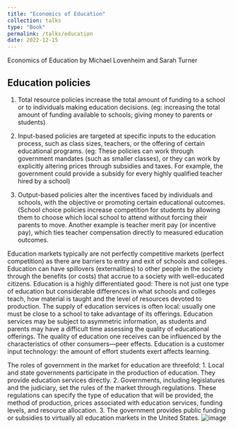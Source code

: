 ```yaml
---
title: "Economics of Education"
collection: talks
type: "Book"
permalink: /talks/education
date: 2022-12-15
---
```



Economics of Education by Michael Lovenheim and Sarah Turner

## Education policies
1. Total resource policies increase the total amount of funding to a school or to individuals making education decisions. (eg:  increasing the total amount of funding available to schools; giving money to parents or students)


2. Input-based policies are targeted at specific inputs to the education process, such as class sizes, teachers, or the offering of certain educational programs. (eg: These policies can work through government mandates (such as smaller classes), or they can work by explicitly altering prices through subsidies and taxes. For example, the government could provide a subsidy for every highly qualified teacher hired by a school)

3. Output-based policies alter the incentives faced by individuals and schools, with the objective or promoting certain educational outcomes. (School choice policies increase competition for students by allowing them to choose which local school to attend without forcing their parents to move. Another example is teacher merit pay (or incentive pay), which ties teacher compensation directly to measured education outcomes.

Education markets typically are not perfectly competitive markets (perfect competition) as there are barriers to entry and exit of schools and colleges.
Education can have spillovers (externalities) to other people in the society through the benefits (or costs) that accrue to a society with well-educated citizens.
Education is a highly differentiated good: There is not just one type of education but considerable differences in what schools and colleges teach, how material is taught and the level of resources devoted to production. 
The supply of education services is often local: usually one must be close to a school to take advantage of its offerings. 
Education services may be subject to asymmetric information, as students and parents may have a difficult time assessing the quality of educational offerings. 
The quality of education one receives can be influenced by the characteristics of other consumers—peer effects. 
Education is a customer input technology: the amount of effort students exert affects learning.

The roles of government in the market for education are threefold: 1. Local and state governments participate in the production of education. They provide education services directly. 2. Governments, including legislatures and the judiciary, set the rules of the market through regulations. These regulations can specify the type of education that will be provided, the method of production, prices associated with education services, funding levels, and resource allocation. 3. The government provides public funding or subsidies to virtually all education markets in the United States.
![image](https://github.com/lingyunqu/lingyunqu.github.io/assets/121205164/510afe16-0056-44e0-a619-87dfec2487ea)

